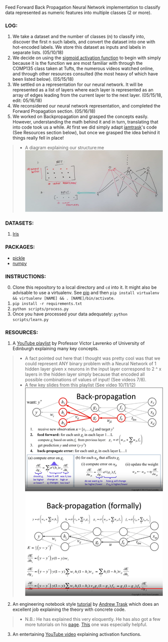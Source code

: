 Feed Forward Back Propagation Neural Network implementation to classify data
represented as numeric features into multiple classes (2 or more). 

### LOG:
1. We take a dataset and the number of classes (n) to classify into, discover
the first n such labels, and convert the dataset into one with hot-encoded 
labels. We store this dataset as inputs and labels in separate lists. (05/10/18)
2. We decide on using the [sigmoid activation function](https://en.wikipedia.org/wiki/Sigmoid_function) to begin with simply
because it is the function we are most familiar with through the COMP135 class
taken at Tufts, the numerous videos watched online, and through other resources
consulted (the most heavy of which have been listed below). (05/15/18)
3. We settled on a representation for our neural network. It will be represented
as a list of layers where each layer is represented as an array of edges leading
from the current layer to the next layer. (05/15/18, edit: 05/16/18)
4. We reconsidered our neural network representation, and completed the Forward
Propagation section. (05/16/18)
5. We worked on Backpropagation and grasped the concepts easily. However, 
understanding the math behind it and in turn, translating that into code took
us a while. At first we did simply adapt [iamtrask](https://github.com/iamtrask)'s code (See Resources section below), but once we grasped the idea behind it things really fell in place!
> * A diagram explaining our structure:me
![Representation](https://github.com/pjain03/ann-multiclass/raw/master/src/representation1.png "Our Representation")

### DATASETS:
1. [Iris](https://archive.ics.uci.edu/ml/machine-learning-databases/iris/)

### PACKAGES:
* [pickle](https://docs.python.org/2/library/pickle.html)
* [numpy](https://docs.scipy.org/doc/numpy/user/quickstart.html)

### INSTRUCTIONS:
0. Clone this repository to a local directory and `cd` into it. It might also be
advisable to use a virtualenv. See [pip](https://pip.pypa.io/en/stable/installing/) and then
`pip install virtualenv && virtualenv [NAME] && . [NAME]/bin/activate`.
1. `pip install -r requirements.txt`
2. `python scripts/process.py`
3. Once you have processed your data adequately: 
`python scripts/learn.py`

### RESOURCES:
1. A [YouTube playlist](https://www.youtube.com/playlist?list=PLBv09BD7ez_4Bs9j3o8l_ZTjQZoN_3Oqs) by Professor Victor Lavrenko of University of Edinburgh
explaining many key concepts.
> * A fact pointed out here that I thought was pretty cool was that we could
represent ANY binary problem with a Neural Network of 1 hidden layer given
x neurons in the input layer correspond to 2 ^ x layers in the hidden layer
simply because that encoded all possible combinations of values of input!
(See videos 7/8).
> * A few key slides from this playlist (See video 10/11/12)
![Entire process](https://github.com/pjain03/ann-multiclass/raw/master/src/entire.png "Entire Process")
![Backpropagation details](https://github.com/pjain03/ann-multiclass/raw/master/src/backprop.png "Detailed Backpropagation")
2. An engineering notebook style [tutorial](https://iamtrask.github.io/2015/07/12/basic-python-network/) by [Andrew Trask](https://github.com/iamtrask) which does an excellent job 
explaining the theory with concrete code. 
> * N.B.: He has explained this very eloquently. He has also got a few more tutorials
on his [page](https://iamtrask.github.io/). [This](https://iamtrask.github.io/2015/07/27/python-network-part2/) one was especially helpful.
3. An entertaining [YouTube video](https://www.youtube.com/watch?v=-7scQpJT7uo) explaining activation functions.